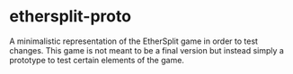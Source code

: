 # ethersplit-proto

A minimalistic representation of the EtherSplit game in order to test changes. This game is not meant to be a final version but instead simply a prototype to test certain elements of the game.
